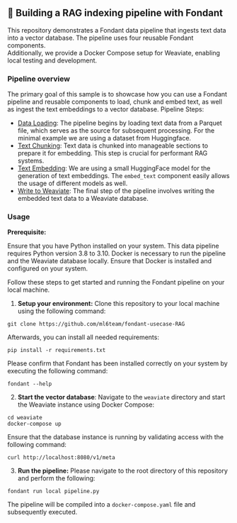 ## 🍫 Building a RAG indexing pipeline with Fondant

This repository demonstrates a Fondant data pipeline that ingests text
data into a vector database. The pipeline uses four reusable Fondant components.  
Additionally, we provide a Docker Compose setup for Weaviate, enabling local testing and
development.

### Pipeline overview

The primary goal of this sample is to showcase how you can use a Fondant pipeline and reusable components to load, chunk and embed text, as well as ingest the text embeddings to a vector database. 
Pipeline Steps:

- [Data Loading](https://github.com/ml6team/fondant/tree/main/components/load_from_parquet): The pipeline begins by loading text data from a Parquet file, which serves as the
  source for subsequent processing. For the minimal example we are using a dataset from Huggingface.
- [Text Chunking](https://github.com/ml6team/fondant/tree/main/components/chunk_text): Text data is chunked into manageable sections to prepare it for embedding. This
  step
  is crucial for performant RAG systems.
- [Text Embedding](https://github.com/ml6team/fondant/tree/main/components/embed_text): We are using a small HuggingFace model for the generation of text embeddings.
  The `embed_text` component easily allows the usage of different models as well.
- [Write to Weaviate](https://github.com/ml6team/fondant/tree/main/components/index_weaviate): The final step of the pipeline involves writing the embedded text data to
  a Weaviate database.

### Usage

**Prerequisite:**

Ensure that you have Python installed on your system. This data pipeline requires Python version 3.8
to 3.10.
Docker is necessary to run the pipeline and the Weaviate database locally. Ensure that Docker is
installed and configured on your system.

Follow these steps to get started and running the Fondant pipeline on your local machine.

1. **Setup your environment:** Clone this repository to your local machine using the following command:

```shell
git clone https://github.com/ml6team/fondant-usecase-RAG
```

Afterwards, you can install all needed requirements:

```shell
pip install -r requirements.txt
```

Please confirm that Fondant has been installed correctly on your system by executing the following command:

```shell
fondant --help
```

2. **Start the vector database**: Navigate to the `weaviate` directory and start the Weaviate instance using Docker Compose:

```shell
cd weaviate 
docker-compose up
```

Ensure that the database instance is running by validating access with the following command:

```shell
curl http://localhost:8080/v1/meta
```

3. **Run the pipeline:** Please navigate to the root directory of this repository and perform the following:

```shell
fondant run local pipeline.py
```

The pipeline will be compiled into a `docker-compose.yaml` file and subsequently executed.

